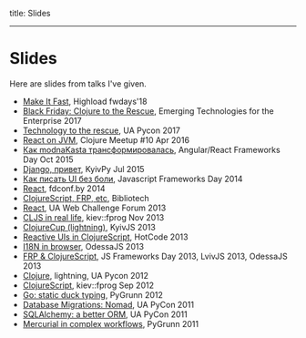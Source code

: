title: Slides

----

# Slides

Here are slides from talks I've given.

* [Make It Fast](18-09-15-highload/), Highload fwdays'18
* <a href="17-04-18-ete/">Black Friday: Clojure to the Rescue</a>, Emerging Technologies for the Enterprise 2017
* <a href="17-04-09-tech-to-the-rescue/">Technology to the rescue</a>, UA Pycon 2017
* <a href="16-04-13-react-no-js/">React on JVM</a>, Clojure Meetup #10 Apr 2016
* <a href="15-10-04-mk-now/">Как modnaKasta трансформировалась</a>, Angular/React Frameworks Day Oct 2015
* <a href="15-07-11-django-hello/">Django, привет</a>, KyivPy Jul 2015
* <a href="14-04-26-fwdays/">Как писать UI без боли</a>, Javascript Frameworks Day 2014
* <a href="14-04-19-fdconf-react/">React</a>, fdconf.by 2014
* <a href="13-11-28-bibliotech/">ClojureScript, FRP, etc</a>, Bibliotech
* <a href="13-11-24-react/">React</a>, UA Web Challenge Forum 2013
* <a href="13-11-16-cljs-real-life/">CLJS in real life</a>, kiev::fprog Nov 2013
* <a href="clojurecup/">ClojureCup (lightning)</a>, KyivJS 2013
* <a href="frp-gui/">Reactive UIs in ClojureScript</a>, HotCode 2013
* <a href="i18n/">I18N in browser</a>, OdessaJS 2013
* <a href="frp/">FRP & ClojureScript</a>, JS Frameworks Day 2013, LvivJS 2013, OdessaJS 2013
* <a href="clojure-pycon/">Clojure</a>, lightning, UA Pycon 2012
* <a href="cljs/">ClojureScript</a>, kiev::fprog Sep 2012
* <a href="go-duck/">Go: static duck typing</a>, PyGrunn 2012
* <a href="nomad-talk/">Database Migrations: Nomad</a>, UA PyCon 2011
* <a href="sqla-talk/static/">SQLAlchemy: a better ORM</a>, UA PyCon 2011
* <a href="hgworkflow/">Mercurial in complex workflows</a>, PyGrunn 2011
